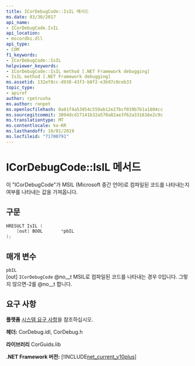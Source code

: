 ```yaml
---
title: ICorDebugCode::IsIL 메서드
ms.date: 03/30/2017
api_name:
- ICorDebugCode.IsIL
api_location:
- mscordbi.dll
api_type:
- COM
f1_keywords:
- ICorDebugCode::IsIL
helpviewer_keywords:
- ICorDebugCode::IsIL method [.NET Framework debugging]
- IsIL method [.NET Framework debugging]
ms.assetid: 132ef8cc-d938-43f3-b8f2-e3b97c0ceb33
topic_type:
- apiref
author: rpetrusha
ms.author: ronpet
ms.openlocfilehash: 0a81f4a53954c559ab12e27bcf039b7b1a1804cc
ms.sourcegitcommit: 3094dcd17141b32a570a82ae3f62a331616e2c9c
ms.translationtype: MT
ms.contentlocale: ko-KR
ms.lasthandoff: 10/01/2019
ms.locfileid: "71700791"
---
```

# <a name="icordebugcodeisil-method"></a>ICorDebugCode::IsIL 메서드

이 "ICorDebugCode"가 MSIL (Microsoft 중간 언어)로 컴파일된 코드를 나타내는지 여부를 나타내는 값을 가져옵니다.

## <a name="syntax"></a>구문

```cpp
HRESULT IsIL (
    [out] BOOL       *pbIL
);
```

## <a name="parameters"></a>매개 변수
 `pbIL`  
 [out] `ICorDebugCode` @no__t MSIL로 컴파일된 코드를 나타내는 경우 0입니다. 그렇지 않으면-2를 @no__t 합니다.

## <a name="requirements"></a>요구 사항

 **플랫폼** [시스템 요구 사항](../../get-started/system-requirements.md)을 참조하십시오.  

 **헤더:** CorDebug.idl, CorDebug.h  

 **라이브러리** CorGuids.lib  

 **.NET Framework 버전:** [!INCLUDE[net_current_v10plus](../../../../includes/net-current-v10plus-md.md)]
 

